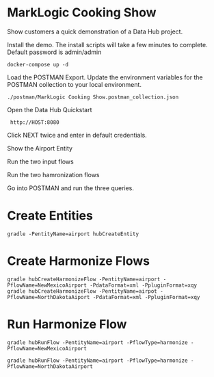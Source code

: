 # MarkLogic Cooking Show

Show customers a quick demonstration of a Data Hub project.

Install the demo.  The install scripts will take a few minutes to complete.  Default password is admin/admin

    docker-compose up -d
    
Load the POSTMAN Export.  Update the environment variables for the POSTMAN collection to your local environment.    

    ./postman/MarkLogic Cooking Show.postman_collection.json
    
Open the Data Hub Quickstart
  
     http://HOST:8080
     
Click NEXT twice and enter in default credentials. 

Show the Airport Entity

Run the two input flows

Run the two hamronization flows

Go into POSTMAN and run the three queries.  

# Create Entities

    gradle -PentityName=airport hubCreateEntity 
    
# Create Harmonize Flows

    gradle hubCreateHarmonizeFlow -PentityName=airport -PflowName=NewMexicoAirport -PdataFormat=xml -PpluginFormat=xqy
    gradle hubCreateHarmonizeFlow -PentityName=airpot -PflowName=NorthDakotaAiport -PdataFormat=xml -PpluginFormat=xqy

# Run Harmonize Flow

    gradle hubRunFlow -PentityName=airport -PflowType=harmonize -PflowName=NewMexicoAirport

    gradle hubRunFlow -PentityName=airport -PflowType=harmonize -PflowName=NorthDakotaAirport

